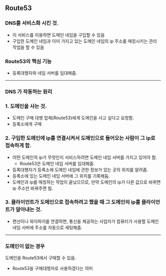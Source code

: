 ## Route53

### DNS를 서비스화 시킨 것.
- 이 서비스를 이용하면 도메인 네임을 구입할 수 있음
- 구입한 도메인 네임과 이미 가지고 있는 도메인 네임의 ip 주소를 매칭시키는 관리 작업을 할 수 있음
  
### Route53의 핵심 기능 
- 등록대행자와 네임 서버를 임대해줌.
---

### DNS 가 작동하는 원리
### 1. 도메인을 사는 것.
- 도메인 구매 대행 업체(Route53)에게 도메인을 사고 싶다고 요청함.
- 등록소에게 구매
### 2. 구입한 도메인에 ip를 연결시켜서 도메인으로 들어오는 사람이 그 ip로 접속하게 함.
- 어떤 도메인의 ip가 무엇인지 서비스하려면 도메인 네임 서버를 가지고 있어야 함.
  - Route53은 도메인 네임 서버를 임대해줌.
- 등록대행자가 등록소에 도메인 네임에 관한 정보가 있는 곳의 위치를 알려줌.
- 등록소에 있는 도메인 네임 서버에 그 위치를 기록해둠.
- 도메인과 ip를 매칭하는 작업이 끝났으므로, 만약 도메인의 ip가 다른 값으로 바뀌면 ip 주소만 바꿔주면 됨.
   
### 3. 클라이언트가 도메인으로 접속하려고 했을 때 그 도메인의 ip를 클라이언트가 알아내는 것.
- 랜선이나 와이파이를 연결하면, 통신을 제공하는 사업자가 컴퓨터가 사용할 도메인 네임 서버에 주소를 자동으로 세팅해줌.
 
---

### 도메인이 없는 경우
도메인을 Route53에서 구매할 수 있음.
- Route53을 구매대행자로 사용하겠다는 의미

